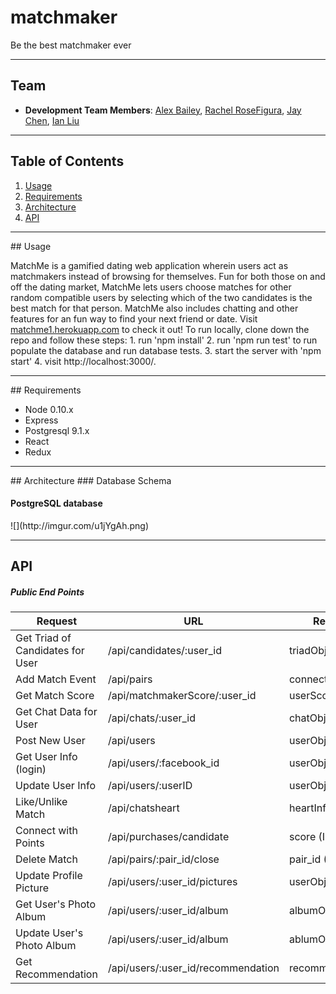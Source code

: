 # matchmaker
Be the best matchmaker ever

<hr>

## Team

 - __Development Team Members__: [Alex Bailey](https://github.com/staybailey), [Rachel RoseFigura](https://github.com/rachelrf), [Jay Chen](https://github.com/jchen85), [Ian Liu](https://github.com/ianbruin)
 
<hr>

## Table of Contents

1. [Usage](#Usage)
1. [Requirements](#requirements)
1. [Architecture](#architecture)
1. [API](#api)

<hr>
## Usage

MatchMe is a gamified dating web application wherein users act as matchmakers instead of browsing for themselves. Fun for both those on and off the dating market, MatchMe lets users choose matches for other random compatible users by selecting which of the two candidates is the best match for that person. MatchMe also includes chatting and other features for an fun way to find your next friend or date. Visit [matchme1.herokuapp.com](http://matchme1.herokuapp.com) to check it out! To run locally, clone down the repo and follow these steps: 1. run 'npm install' 2. run 'npm run test' to run populate the database and run database tests. 3. start the server with 'npm start' 4. visit http://localhost:3000/.

<hr>
## Requirements

- Node 0.10.x
- Express 
- Postgresql 9.1.x
- React 
- Redux 

<hr>
## Architecture
### Database Schema
<h4>PostgreSQL database</h4>
![](http://imgur.com/u1jYgAh.png)

<hr>

## API
##### Public End Points
|Request|URL|Response|
|---|---|---|
|Get Triad of Candidates for User|/api/candidates/:user_id|triadObj|
|Add Match Event|/api/pairs|connectedPairObj || false|
|Get Match Score|/api/matchmakerScore/:user_id|userScoreObj|
|Get Chat Data for User|/api/chats/:user_id|chatObj|
|Post New User|/api/users|userObj|
|Get User Info (login)|/api/users/:facebook_id|userObj|
|Update User Info|/api/users/:userID|userObj|
|Like/Unlike Match|/api/chatsheart|heartInfoObj|
|Connect with Points|/api/purchases/candidate|score (Int)|
|Delete Match|/api/pairs/:pair_id/close|pair_id (Int)|
|Update Profile Picture|/api/users/:user_id/pictures |userObj|
|Get User's Photo Album|/api/users/:user_id/album |albumObj|
|Update User's Photo Album|/api/users/:user_id/album |ablumObj|
|Get Recommendation|/api/users/:user_id/recommendation |recommendationObj|
